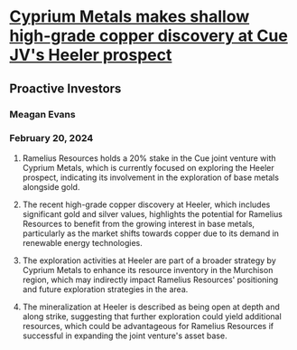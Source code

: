 # [Cyprium Metals makes shallow high-grade copper discovery at Cue JV's Heeler prospect](https://advance.lexis.com/api/document?collection=news&id=urn:contentItem:6BCF-PJ71-DYDT-8005-00000-00&context=1519360)
## Proactive Investors
### Meagan Evans
### February 20, 2024

1. Ramelius Resources holds a 20% stake in the Cue joint venture with Cyprium Metals, which is currently focused on exploring the Heeler prospect, indicating its involvement in the exploration of base metals alongside gold.

2. The recent high-grade copper discovery at Heeler, which includes significant gold and silver values, highlights the potential for Ramelius Resources to benefit from the growing interest in base metals, particularly as the market shifts towards copper due to its demand in renewable energy technologies.

3. The exploration activities at Heeler are part of a broader strategy by Cyprium Metals to enhance its resource inventory in the Murchison region, which may indirectly impact Ramelius Resources' positioning and future exploration strategies in the area.

4. The mineralization at Heeler is described as being open at depth and along strike, suggesting that further exploration could yield additional resources, which could be advantageous for Ramelius Resources if successful in expanding the joint venture's asset base.